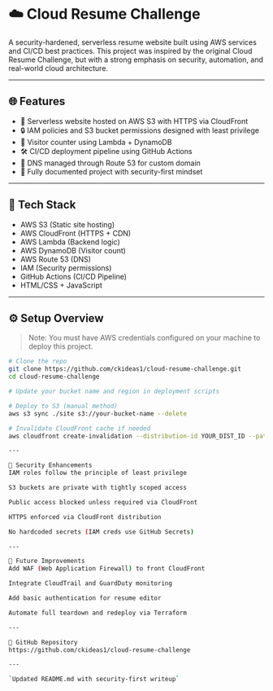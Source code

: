 # ☁️ Cloud Resume Challenge

A security-hardened, serverless resume website built using AWS services and CI/CD best practices. This project was inspired by the original Cloud Resume Challenge, but with a strong emphasis on security, automation, and real-world cloud architecture.

---

## 🌐 Features

- 🚀 Serverless website hosted on AWS S3 with HTTPS via CloudFront  
- 🔒 IAM policies and S3 bucket permissions designed with least privilege  
- 🔁 Visitor counter using Lambda + DynamoDB  
- 🛠️ CI/CD deployment pipeline using GitHub Actions  
- 🧪 DNS managed through Route 53 for custom domain  
- 📄 Fully documented project with security-first mindset  

---

## 🧰 Tech Stack

- AWS S3 (Static site hosting)  
- AWS CloudFront (HTTPS + CDN)  
- AWS Lambda (Backend logic)  
- AWS DynamoDB (Visitor count)  
- AWS Route 53 (DNS)  
- IAM (Security permissions)  
- GitHub Actions (CI/CD Pipeline)  
- HTML/CSS + JavaScript  

---

## ⚙️ Setup Overview

> Note: You must have AWS credentials configured on your machine to deploy this project.

```bash
# Clone the repo
git clone https://github.com/ckideas1/cloud-resume-challenge.git
cd cloud-resume-challenge

# Update your bucket name and region in deployment scripts

# Deploy to S3 (manual method)
aws s3 sync ./site s3://your-bucket-name --delete

# Invalidate CloudFront cache if needed
aws cloudfront create-invalidation --distribution-id YOUR_DIST_ID --paths "/*"

---

🔐 Security Enhancements
IAM roles follow the principle of least privilege

S3 buckets are private with tightly scoped access

Public access blocked unless required via CloudFront

HTTPS enforced via CloudFront distribution

No hardcoded secrets (IAM creds use GitHub Secrets)

---

🔮 Future Improvements
Add WAF (Web Application Firewall) to front CloudFront

Integrate CloudTrail and GuardDuty monitoring

Add basic authentication for resume editor

Automate full teardown and redeploy via Terraform

---

🔗 GitHub Repository
https://github.com/ckideas1/cloud-resume-challenge

---

`Updated README.md with security-first writeup`
